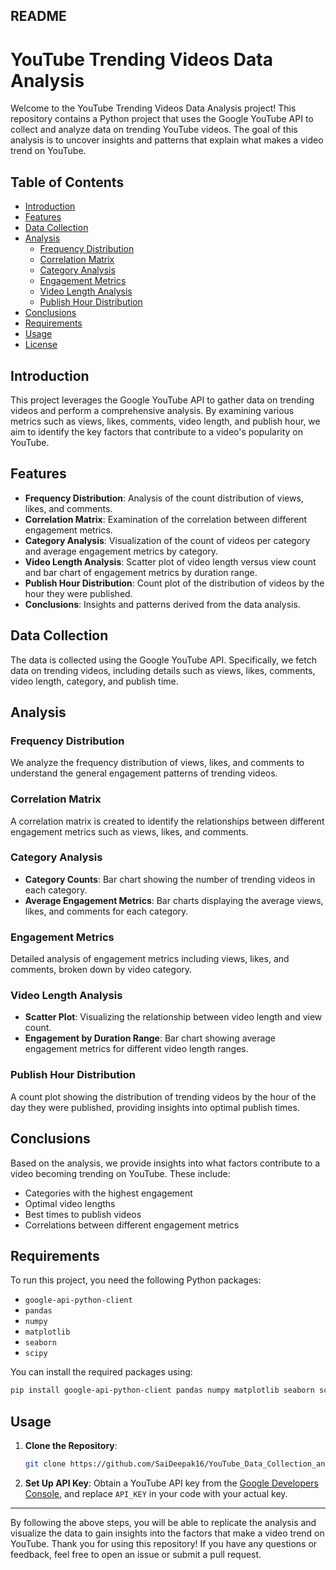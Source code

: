 ## README

# YouTube Trending Videos Data Analysis

Welcome to the YouTube Trending Videos Data Analysis project! This repository contains a Python project that uses the Google YouTube API to collect and analyze data on trending YouTube videos. The goal of this analysis is to uncover insights and patterns that explain what makes a video trend on YouTube.

## Table of Contents

- [Introduction](#introduction)
- [Features](#features)
- [Data Collection](#data-collection)
- [Analysis](#analysis)
  - [Frequency Distribution](#frequency-distribution)
  - [Correlation Matrix](#correlation-matrix)
  - [Category Analysis](#category-analysis)
  - [Engagement Metrics](#engagement-metrics)
  - [Video Length Analysis](#video-length-analysis)
  - [Publish Hour Distribution](#publish-hour-distribution)
- [Conclusions](#conclusions)
- [Requirements](#requirements)
- [Usage](#usage)
- [License](#license)

## Introduction

This project leverages the Google YouTube API to gather data on trending videos and perform a comprehensive analysis. By examining various metrics such as views, likes, comments, video length, and publish hour, we aim to identify the key factors that contribute to a video's popularity on YouTube.

## Features

- **Frequency Distribution**: Analysis of the count distribution of views, likes, and comments.
- **Correlation Matrix**: Examination of the correlation between different engagement metrics.
- **Category Analysis**: Visualization of the count of videos per category and average engagement metrics by category.
- **Video Length Analysis**: Scatter plot of video length versus view count and bar chart of engagement metrics by duration range.
- **Publish Hour Distribution**: Count plot of the distribution of videos by the hour they were published.
- **Conclusions**: Insights and patterns derived from the data analysis.

## Data Collection

The data is collected using the Google YouTube API. Specifically, we fetch data on trending videos, including details such as views, likes, comments, video length, category, and publish time.

## Analysis

### Frequency Distribution

We analyze the frequency distribution of views, likes, and comments to understand the general engagement patterns of trending videos.

### Correlation Matrix

A correlation matrix is created to identify the relationships between different engagement metrics such as views, likes, and comments.

### Category Analysis

- **Category Counts**: Bar chart showing the number of trending videos in each category.
- **Average Engagement Metrics**: Bar charts displaying the average views, likes, and comments for each category.

### Engagement Metrics

Detailed analysis of engagement metrics including views, likes, and comments, broken down by video category.

### Video Length Analysis

- **Scatter Plot**: Visualizing the relationship between video length and view count.
- **Engagement by Duration Range**: Bar chart showing average engagement metrics for different video length ranges.

### Publish Hour Distribution

A count plot showing the distribution of trending videos by the hour of the day they were published, providing insights into optimal publish times.

## Conclusions

Based on the analysis, we provide insights into what factors contribute to a video becoming trending on YouTube. These include:

- Categories with the highest engagement
- Optimal video lengths
- Best times to publish videos
- Correlations between different engagement metrics

## Requirements

To run this project, you need the following Python packages:

- `google-api-python-client`
- `pandas`
- `numpy`
- `matplotlib`
- `seaborn`
- `scipy`

You can install the required packages using:
```sh
pip install google-api-python-client pandas numpy matplotlib seaborn scipy
```

## Usage

1. **Clone the Repository**:
   ```sh
   git clone https://github.com/SaiDeepak16/YouTube_Data_Collection_and_Analysis.git
   ```

2. **Set Up API Key**:
   Obtain a YouTube API key from the [Google Developers Console](https://console.developers.google.com/), and replace `API_KEY` in your code with your actual key.



---

By following the above steps, you will be able to replicate the analysis and visualize the data to gain insights into the factors that make a video trend on YouTube. Thank you for using this repository! If you have any questions or feedback, feel free to open an issue or submit a pull request.
